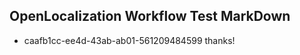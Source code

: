 ## OpenLocalization Workflow Test MarkDown
* caafb1cc-ee4d-43ab-ab01-561209484599 
thanks!<!--HONumber=Mar16_HO4-->
